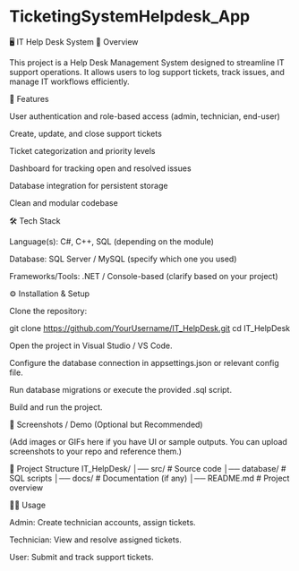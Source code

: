 # TicketingSystemHelpdesk_App
🖥️ IT Help Desk System
📌 Overview

This project is a Help Desk Management System designed to streamline IT support operations. It allows users to log support tickets, track issues, and manage IT workflows efficiently.

🚀 Features

User authentication and role-based access (admin, technician, end-user)

Create, update, and close support tickets

Ticket categorization and priority levels

Dashboard for tracking open and resolved issues

Database integration for persistent storage

Clean and modular codebase

🛠️ Tech Stack

Language(s): C#, C++, SQL (depending on the module)

Database: SQL Server / MySQL (specify which one you used)

Frameworks/Tools: .NET / Console-based (clarify based on your project)

⚙️ Installation & Setup

Clone the repository:

git clone https://github.com/YourUsername/IT_HelpDesk.git
cd IT_HelpDesk


Open the project in Visual Studio / VS Code.

Configure the database connection in appsettings.json or relevant config file.

Run database migrations or execute the provided .sql script.

Build and run the project.

📸 Screenshots / Demo (Optional but Recommended)

(Add images or GIFs here if you have UI or sample outputs. You can upload screenshots to your repo and reference them.)

📂 Project Structure
IT_HelpDesk/
│── src/                # Source code
│── database/           # SQL scripts
│── docs/               # Documentation (if any)
│── README.md           # Project overview

🧑‍💻 Usage

Admin: Create technician accounts, assign tickets.

Technician: View and resolve assigned tickets.

User: Submit and track support tickets.

